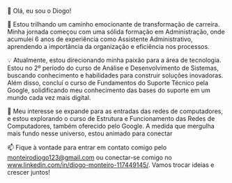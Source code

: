 👋 Olá, eu sou o Diogo!

🚀 Estou trilhando um caminho emocionante de transformação de carreira. Minha jornada começou com uma sólida formação em Administração, onde acumulei 6 anos de experiência como Assistente Administrativo, aprendendo a importância da organização e eficiência nos processos.

💡 Atualmente, estou direcionando minha paixão para a área de tecnologia. Estou no 2º período do curso de Análise e Desenvolvimento de Sistemas, buscando conhecimento e habilidades para construir soluções inovadoras. Além disso, concluí o curso de Fundamentos do Suporte Técnico pela Google, solidificando meu conhecimento das bases do suporte em um mundo cada vez mais digital.

🔌 Meu interesse se expande para as entradas das redes de computadores, e estou explorando o curso de Estrutura e Funcionamento das Redes de Computadores, também oferecido pelo Google. A medida que mergulha mais fundo nesse universo, estou animado para conectar

📫 Fique à vontade para entrar em contato comigo pelo monteirodiogo123@gmail.com ou conectar-se comigo no www.linkedin.com/in/diogo-monteiro-117449145/. Vamos trocar ideias e crescer juntos!
